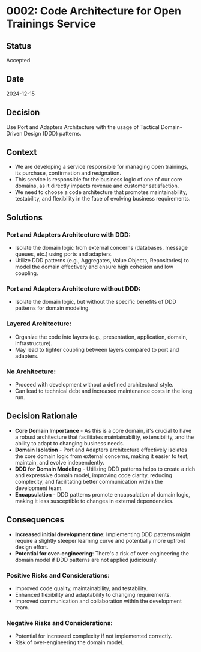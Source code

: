 # 0002:  Code Architecture for Open Trainings Service

## Status

Accepted

## Date

2024-12-15

## Decision

Use Port and Adapters Architecture with the usage of Tactical Domain-Driven Design (DDD) patterns.

## Context

* We are developing a service responsible for managing open trainings, its purchase, confirmation and resignation.
* This service is responsible for the business logic of one of our core domains, as it directly impacts revenue and customer satisfaction.
* We need to choose a code architecture that promotes maintainability, testability, and flexibility in the face of evolving business requirements.

## Solutions

### Port and Adapters Architecture with DDD:
* Isolate the domain logic from external concerns (databases, message queues, etc.) using ports and adapters.
* Utilize DDD patterns (e.g., Aggregates, Value Objects, Repositories) to model the domain effectively and ensure high cohesion and low coupling.

### Port and Adapters Architecture without DDD:
* Isolate the domain logic, but without the specific benefits of DDD patterns for domain modeling.

### Layered Architecture:
* Organize the code into layers (e.g., presentation, application, domain, infrastructure).
* May lead to tighter coupling between layers compared to port and adapters.

### No Architecture:
* Proceed with development without a defined architectural style.
* Can lead to technical debt and increased maintenance costs in the long run.

## Decision Rationale

* **Core Domain Importance** - As this is a core domain, it's crucial to have a robust architecture that facilitates maintainability, extensibility, and the ability to adapt to changing business needs.
* **Domain Isolation** - Port and Adapters architecture effectively isolates the core domain logic from external concerns, making it easier to test, maintain, and evolve independently.
* **DDD for Domain Modeling** - Utilizing DDD patterns helps to create a rich and expressive domain model, improving code clarity, reducing complexity, and facilitating better communication within the development team.
* **Encapsulation** - DDD patterns promote encapsulation of domain logic, making it less susceptible to changes in external dependencies.

## Consequences

* **Increased initial development time**: Implementing DDD patterns might require a slightly steeper learning curve and potentially more upfront design effort.
* **Potential for over-engineering**: There's a risk of over-engineering the domain model if DDD patterns are not applied judiciously.

### Positive Risks and Considerations:

* Improved code quality, maintainability, and testability.
* Enhanced flexibility and adaptability to changing requirements.
* Improved communication and collaboration within the development team.

### Negative Risks and Considerations:

* Potential for increased complexity if not implemented correctly.
* Risk of over-engineering the domain model.